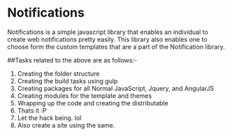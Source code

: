 # Notifications
Notifications is a simple javascript library that enables an individual to create web notifications pretty easily. This library also enables one to choose form the custom templates that are a part of the Notification library.

##Tasks related to the above are as follows:-

1. Creating the folder structure
2. Creating the build tasks using gulp
3. Creating packages for all Normal JavaScript, Jquery, and AngularJS
4. Creating modules for the template and themes
5. Wrapping up the code and creating the distributable
6. Thats it :P 
7. Let the hack being. lol
8. Also  create a site using the same.
